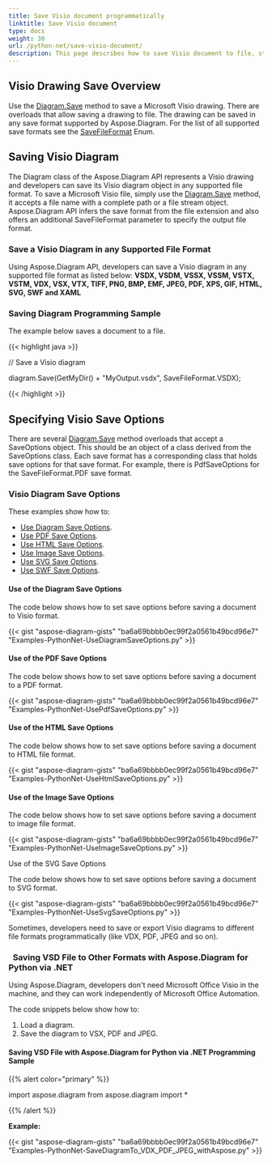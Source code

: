 ```yaml
---
title: Save Visio document programmatically
linktitle: Save Visio document
type: docs
weight: 30
url: /python-net/save-visio-document/
description: This page describes how to save Visio document to file, stream with Aspose.Diagram library.
---
```


## **Visio Drawing Save Overview**
Use the [Diagram.Save]() method to save a Microsoft Visio drawing. There are overloads that allow saving a drawing to file. The drawing can be saved in any save format supported by Aspose.Diagram. For the list of all supported save formats see the [SaveFileFormat]() Enum.
## **Saving Visio Diagram**
The Diagram class of the Aspose.Diagram API represents a Visio drawing and developers can save its Visio diagram object in any supported file format. To save a Microsoft Visio file, simply use the [Diagram.Save]() method, it accepts a file name with a complete path or a file stream object. Aspose.Diagram API infers the save format from the file extension and also offers an additional SaveFileFormat parameter to specify the output file format.
### **Save a Visio Diagram in any Supported File Format**
Using Aspose.Diagram API, developers can save a Visio diagram in any supported file format as listed below:
**VSDX, VSDM, VSSX, VSSM, VSTX, VSTM, VDX, VSX, VTX, TIFF, PNG, BMP, EMF, JPEG, PDF, XPS, GIF, HTML, SVG, SWF and XAML**
### **Saving Diagram Programming Sample**
The example below saves a document to a file.

{{< highlight java >}}

 // Save a Visio diagram

diagram.Save(GetMyDir() + "MyOutput.vsdx", SaveFileFormat.VSDX);

{{< /highlight >}}
## **Specifying Visio Save Options**
There are several [Diagram.Save]() method overloads that accept a SaveOptions object. This should be an object of a class derived from the SaveOptions class. Each save format has a corresponding class that holds save options for that save format. For example, there is PdfSaveOptions for the SaveFileFormat.PDF save format.
### **Visio Diagram Save Options**
These examples show how to:

- [Use Diagram Save Options](https://docs.aspose.com/diagram/python-net/save-visio-document/).
- [Use PDF Save Options](https://docs.aspose.com/diagram/python-net/save-visio-document/).
- [Use HTML Save Options](https://docs.aspose.com/diagram/python-net/save-visio-document/).
- [Use Image Save Options](https://docs.aspose.com/diagram/python-net/save-visio-document/).
- [Use SVG Save Options](https://docs.aspose.com/diagram/python-net/save-visio-document/).
- [Use SWF Save Options](https://docs.aspose.com/diagram/python-net/save-visio-document/).
#### **Use of the Diagram Save Options**
The code below shows how to set save options before saving a document to Visio format.

{{< gist "aspose-diagram-gists" "ba6a69bbbb0ec99f2a0561b49bcd96e7" "Examples-PythonNet-UseDiagramSaveOptions.py" >}}



#### **Use of the PDF Save Options**
The code below shows how to set save options before saving a document to a PDF format.

{{< gist "aspose-diagram-gists" "ba6a69bbbb0ec99f2a0561b49bcd96e7" "Examples-PythonNet-UsePdfSaveOptions.py" >}}



#### **Use of the HTML Save Options**
The code below shows how to set save options before saving a document to HTML file format.

{{< gist "aspose-diagram-gists" "ba6a69bbbb0ec99f2a0561b49bcd96e7" "Examples-PythonNet-UseHtmlSaveOptions.py" >}}



#### **Use of the Image Save Options**
The code below shows how to set save options before saving a document to image file format.



{{< gist "aspose-diagram-gists" "ba6a69bbbb0ec99f2a0561b49bcd96e7" "Examples-PythonNet-UseImageSaveOptions.py" >}}


Use of the SVG Save Options

The code below shows how to set save options before saving a document to SVG format.

{{< gist "aspose-diagram-gists" "ba6a69bbbb0ec99f2a0561b49bcd96e7" "Examples-PythonNet-UseSvgSaveOptions.py" >}}

Sometimes, developers need to save or export Visio diagrams to different file formats programmatically (like VDX, PDF, JPEG and so on).

### ` `**Saving VSD File to Other Formats with Aspose.Diagram for Python via .NET**
Using Aspose.Diagram, developers don't need Microsoft Office Visio in the machine, and they can work independently of Microsoft Office Automation.

The code snippets below show how to:

1. Load a diagram.
1. Save the diagram to VSX, PDF and JPEG.
#### **Saving VSD File with Aspose.Diagram for Python via .NET Programming Sample**
{{% alert color="primary" %}} 

import aspose.diagram
from aspose.diagram import *

{{% /alert %}} 

**Example:**

{{< gist "aspose-diagram-gists" "ba6a69bbbb0ec99f2a0561b49bcd96e7" "Examples-PythonNet-SaveDiagramTo_VDX_PDF_JPEG_withAspose.py" >}}
